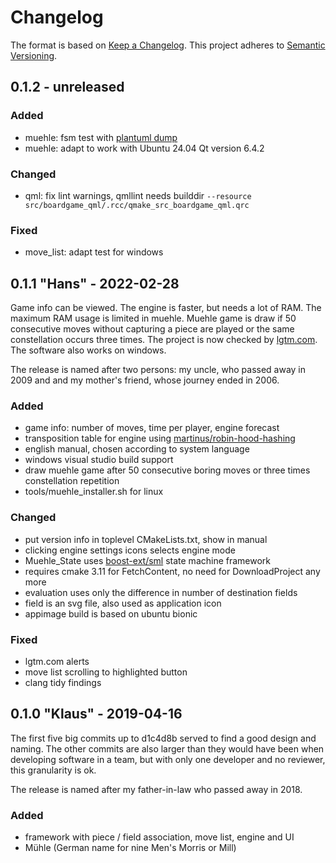 # Changelog

The format is based on [Keep a Changelog](https://keepachangelog.com/en/1.0.0/).
This project adheres to [Semantic Versioning](https://semver.org/spec/v2.0.0.html).


## 0.1.2 - unreleased


### Added

- muehle: fsm test with [plantuml dump](https://www.plantuml.com/plantuml/uml/hPRDRjGm4CVlUOfmHQguSq3bew1ARK4Bjr9P9XbbBP9nP3i5X7Xtd4nKnzxnxWPosyp7R_uUZ-szj4uQDtHjSJl0lWNnUVmkBovUbRVw4SIDiavSTxtsnfVb5wEQ1ini44yHJBBy3fC_P95NtC4FyK5sKBxuYcLiAhmO1ulStqLPtZz_c8YV55I-0hHGEQNHUnABhwHH03hpYzZWPgVyri9KG4mfbiaTAxm3wnJAyJjuWlxPHWogG8P0pe2li548OZSWAcmMH79GOw3cirDRsb22aA0TMASDY1jfdNYhqJfeMqdjscHvF8Ha6cKrWc7P7wjgw6bRwET8vNaRBvlJTHo_Wqu_4fX-2efzZRLuhr3P_JIS_uA-qqIV1Z8qEa_TlX_9CB9ePa1rtqEz54iUqlodOEwAw2oc5qQQy1-NnWeKa89f9zyOYTMUU8Vs8kIFD1ynzFwpXgWZyM4EGPvvVsr5tEa7gkNpPaUsHfRvx12QGEQcy3AvXgwNUiu-vTIosnUXqyta5y8-GckNilQHEsy7c64wiWOcUhiTuTdC4hAd89h9w41VeOl6CmezzQHG7fcvHEQze9GGd5_sauqFNdcx1CZgUJdita_bg7d-nx9tsLFBosQlvHEN8ezEWh8LYlnKhnPxUjPOSd3dLLu2rkDVsRy0)
- muehle: adapt to work with Ubuntu 24.04 Qt version 6.4.2


### Changed

- qml: fix lint warnings, qmllint needs builddir `--resource src/boardgame_qml/.rcc/qmake_src_boardgame_qml.qrc`


### Fixed

- move_list: adapt test for windows


## 0.1.1 "Hans" - 2022-02-28

Game info can be viewed. The engine is faster, but needs a lot of RAM.
The maximum RAM usage is limited in muehle.
Muehle game is draw if 50 consecutive moves without capturing a piece are
played or the same constellation occurs three times.
The project is now checked by [lgtm.com](https://lgtm.com/projects/g/edersasch/boardgames/).
The software also works on windows.

The release is named after two persons: my uncle, who passed away in 2009 and
and my mother's friend, whose journey ended in 2006.


### Added

- game info: number of moves, time per player, engine forecast
- transposition table for engine using [martinus/robin-hood-hashing](https://github.com/martinus/robin-hood-hashing)
- english manual, chosen according to system language
- windows visual studio build support
- draw muehle game after 50 consecutive boring moves or three times constellation repetition
- tools/muehle_installer.sh for linux


### Changed

- put version info in toplevel CMakeLists.txt, show in manual
- clicking engine settings icons selects engine mode
- Muehle_State uses [boost-ext/sml](https://github.com/boost-ext/sml) state machine framework
- requires cmake 3.11 for FetchContent, no need for DownloadProject any more
- evaluation uses only the difference in number of destination fields
- field is an svg file, also used as application icon
- appimage build is based on ubuntu bionic


### Fixed

- lgtm.com alerts
- move list scrolling to highlighted button
- clang tidy findings


## 0.1.0 "Klaus" - 2019-04-16

The first five big commits up to d1c4d8b served to find a good design and
naming. The other commits are also larger than they would have been when
developing software in a team, but with only one developer and no reviewer,
this granularity is ok.

The release is named after my father-in-law who passed away in 2018.


### Added

- framework with piece / field association, move list, engine and UI
- Mühle (German name for nine Men's Morris or Mill)
